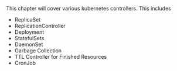 This chapter will cover various kubernetes controllers. This includes
* ReplicaSet
* ReplicationController
* Deployment
* StatefulSets
* DaemonSet
* Garbage Collection
* TTL Controller for Finished Resources
* CronJob
